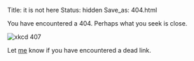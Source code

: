 Title: it is not here
Status: hidden
Save_as: 404.html

You have encountered a 404. Perhaps what you seek is close.

![xkcd 407](https://imgs.xkcd.com/comics/cheap_gps.png)

Let [me](mailto:didyouknowthat@dafne.rocks) know if you have encountered a dead link.
